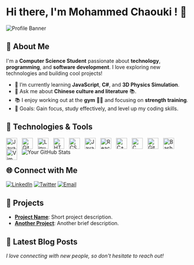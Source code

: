 # Hi there, I'm Mohammed Chaouki ! 👋

![Profile Banner](https://your-image-url.com)

## 🚀 About Me

I'm a **Computer Science Student** passionate about **technology**, **programming**, and **software development**. I love exploring new technologies and building cool projects!

- 🌱 I’m currently learning **JavaScript**, **C#**, and **3D Physics Simulation**.
- 💬 Ask me about **Chinese culture and literature** 📚.
- 📚 I enjoy working out at the **gym** 🏋️‍♂️ and focusing on **strength training**.
- 🎯 Goals: Gain focus, study effectively, and level up my coding skills.

## 🔧 Technologies & Tools

<img align="left" alt="Java" width="30px" style="padding-right:10px;" src="https://cdn.jsdelivr.net/gh/devicons/devicon/icons/java/java-original.svg"/>
<img align="left" alt="Git" width="30px" style="padding-right:10px;" src="https://cdn.jsdelivr.net/gh/devicons/devicon/icons/git/git-original.svg" />
<img align="left" alt="Linux" width="30px" style="padding-right:10px;" src="https://cdn.jsdelivr.net/gh/devicons/devicon/icons/linux/linux-original.svg" />
<img align="left" alt="HTML" width="30px" style="padding-right:10px;" src="https://cdn.jsdelivr.net/gh/devicons/devicon/icons/html5/html5-plain.svg" />
<img align="left" alt="CSS" width="30px" style="padding-right:10px;" src="https://cdn.jsdelivr.net/gh/devicons/devicon/icons/css3/css3-plain.svg" />
<img align="left" alt="JavaScript" width="30px" style="padding-right:10px;" src="https://cdn.jsdelivr.net/gh/devicons/devicon/icons/javascript/javascript-plain.svg" />
<img align="left" alt="React" width="30px" style="padding-right:10px;" src="https://cdn.jsdelivr.net/gh/devicons/devicon/icons/react/react-original.svg" />
<img align="left" alt="C++" width="30px" style="padding-right:10px;" src="https://cdn.jsdelivr.net/gh/devicons/devicon@latest/icons/cplusplus/cplusplus-original.svg" />
<img align="left" alt="C" width="30px" style="padding-right:10px;" src="https://cdn.jsdelivr.net/gh/devicons/devicon@latest/icons/c/c-original.svg" />
<img align="left" alt="GitHub" width="30px" background-color="white" style="padding-right:10px;" src="https://cdn.jsdelivr.net/gh/devicons/devicon@latest/icons/github/github-original.svg" />
<img align="left" alt="Bash" width="30px" style="padding-right:10px;" src="https://cdn.jsdelivr.net/gh/devicons/devicon/icons/bash/bash-original.svg" />
<img align="left" alt="Vim" width="30px" style="padding-right:10px;" src="https://cdn.jsdelivr.net/gh/devicons/devicon@latest/icons/vim/vim-original.svg" />

          
          
          
          


![Your GitHub Stats](https://github-readme-stats.vercel.app/api?username=your-username&show_icons=true&theme=radical)

## 🌐 Connect with Me

[![LinkedIn](https://img.shields.io/badge/-LinkedIn-0A66C2?style=flat&logo=linkedin&logoColor=white)](https://linkedin.com/in/your-profile)
[![Twitter](https://img.shields.io/badge/-Twitter-1DA1F2?style=flat&logo=twitter&logoColor=white)](https://twitter.com/your-profile)
[![Email](https://img.shields.io/badge/-Email-D14836?style=flat&logo=gmail&logoColor=white)](mailto:your-email@example.com)

## 💼 Projects

- **[Project Name](https://github.com/your-username/your-project)**: Short project description.
- **[Another Project](https://github.com/your-username/another-project)**: Another brief description.

## 📝 Latest Blog Posts

<!-- BLOG-POST-LIST:START -->
<!-- BLOG-POST-LIST:END -->

*I love connecting with new people, so don't hesitate to reach out!*
